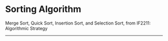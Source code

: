 # Sorting Algorithm
Merge Sort, Quick Sort, Insertion Sort, and Selection Sort, from IF2211: Algorithmic Strategy

________
